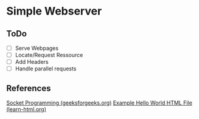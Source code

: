 # Simple Webserver

## ToDo
- [ ] Serve Webpages
- [ ] Locate/Request Ressource
- [ ] Add Headers
- [ ] Handle parallel requests

## References

[Socket Programming (geeksforgeeks.org)](https://www.geeksforgeeks.org/socket-programming-cc/)
[Example Hello World HTML File (learn-html.org)](https://www.learn-html.org/en/Hello%2C_World%21)
